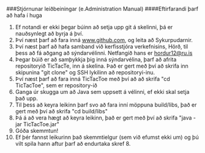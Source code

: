 ###Stjórnunar leiðbeiningar (e.Administration Manual)
####Eftirfarandi þarf að hafa í huga

1. Ef notandi er ekki þegar búinn að setja upp git á skelinni, þá er nauðsynlegt að byrja á því.
2. Því næst þarf að fara inná www.github.com, og leita að Sykurpudarnir.
3. Því næst þarf að hafa samband við kerfisstjóra verkefnisins, Hörð, til þess að fá aðgang að sýndarvélinni. Netfangið hans er hordur12@ru.is
4. Þegar búið er að samþykkja þig inná sýndarvélina, þarf að afrita repositoryið TicTacTe, inn á skelina. Það er gert með því að skrifa inn skipunina "git clone" og SSH lykilinn að repositoryi-inu.
5. Því næst þarf að fara inná TicTacToe með því að að skrifa "cd TicTacToe", sem er repository-ið
6. Ganga úr skugga um að Java sem uppsett á vélinni, ef ekki skal setja það upp.
7. Til þess að keyra leikinn þarf svo að fara inní möppuna build/libs, það er gert með því að skrifa "cd build/libs"
8. Þá á að vera hægt að keyra leikinn, það er gert með því að skrifa "java -jar TicTacToe.jar"
9. Góða skemmtun!
10. Ef þér fannst leikurinn það skemmtielgur (sem við efumst ekki um) og þú vilt spila hann aftur þarf að endurtaka skref 8.

